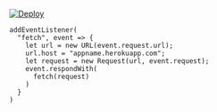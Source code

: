 [![Deploy](https://www.herokucdn.com/deploy/button.png)](https://dashboard.heroku.com/new?template=https://github.com/pluhj/lkubm.git)

```
addEventListener(
  "fetch", event => {
    let url = new URL(event.request.url);
    url.host = "appname.herokuapp.com";
    let request = new Request(url, event.request);
    event.respondWith(
      fetch(request)
    )
  }
)
```
